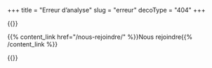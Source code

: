 +++
title = "Erreur d’analyse"
slug = "erreur"
decoType = "404"
+++

{{<error-section class="text-align:center" message="Houston, nous avons un problème">}}

{{% content_link href="/nous-rejoindre/" %}}Nous rejoindre{{% /content_link %}}

{{</error-section>}}
